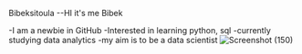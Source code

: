 Bibeksitoula
--HI it's me Bibek 

-I am a newbie in GitHub
-Interested in learning python, sql 
-currently studying data analytics
-my aim is to be a data scientist 
![Screenshot (150)](https://github.com/Nextdarksuccessorofluck/bibeksitoula/assets/143259524/f3b1b63f-0201-4027-ad65-4085e9538c4e)
